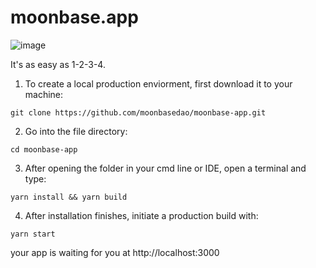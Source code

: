 # moonbase.app

![image](https://media.discordapp.net/attachments/1047007258237743165/1087957535371296788/image.png)

It's as easy as 1-2-3-4.

1) To create a local production enviorment, 
first download it to your machine:

```
git clone https://github.com/moonbasedao/moonbase-app.git
```

2) Go into the file directory:

```
cd moonbase-app
```

3) After opening the folder in your cmd line or IDE, open a terminal and type:

```
yarn install && yarn build
```

4) After installation finishes, initiate a production build with:

```
yarn start
```

your app is waiting for you at http://localhost:3000
